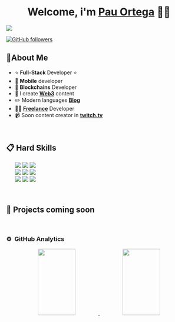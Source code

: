 

<!--
**pauortegarcia/pauortegarcia** is a ✨ _special_ ✨ repository because its `README.md` (this file) appears on your GitHub profile. -->

<div align="center">
<h1 align="center">Welcome, i'm <a target="_blank" href="https://pauortegarcia.es">Pau Ortega</a> 🧑‍💻</h1>
</div>
<img src="https://imgur.com/vsZrktH" />


[![GitHub followers](https://img.shields.io/github/followers/pauortegarcia?style=social)](https://github.com/pauortegarcia)


## 🤵About Me

- ⭐ **Full-Stack** Developer ⭐ 
- 📲 **Mobile** developer
- 💎 **Blockchains** Developer
- 🎥 I create **[Web3](https://instagram.com/pauortegarcia)** content
- ✏️ Modern languages **[Blog](https://bytedev.blog)**
- 🧑‍🏫 **[Freelance](https://pauog.dev)** Developer
- 📹 Soon content creator in **[twitch.tv](https://twitch.tv/pauogdev)**
<br>

## 📋 Hard Skills
<ul style="list-style-type: none;">
  <li col="3">
    <img src="https://img.shields.io/badge/%E2%AD%90%E2%AD%90%E2%AD%90%E2%AD%90%E2%AD%90-text?label=Java&labelColor=%230792CA&color=%239474FA" />
    <img src="https://img.shields.io/badge/%E2%AD%90%E2%AD%90%E2%AD%90-text?label=NodeJS&labelColor=%230792CA&color=%239474FA" />
    <img src="https://img.shields.io/badge/%E2%AD%90%E2%AD%90%E2%AD%90-text?label=Kotlin&labelColor=%230792CA&color=%239474FA" />
  </li>
  <li col="3" >
    <img src="https://img.shields.io/badge/%E2%AD%90%E2%AD%90%E2%AD%90%E2%AD%90-text?label=JavaScript&labelColor=%230792CA&color=%239474FA" />
    <img src="https://img.shields.io/badge/%E2%AD%90%E2%AD%90%E2%AD%90%E2%AD%90-text?label=PHP&labelColor=%230792CA&color=%239474FA" />
    <img src="https://img.shields.io/badge/%E2%AD%90%E2%AD%90%E2%AD%90%E2%AD%90%E2%AD%90-text?label=SQL&labelColor=%230792CA&color=%239474FA" />
  </li>
  <li col="3">
    <img src="https://img.shields.io/badge/%E2%AD%90%E2%AD%90%E2%AD%90%E2%AD%90-text?label=CSS3&labelColor=%230792CA&color=%239474FA" />
    <img src="https://img.shields.io/badge/%E2%AD%90%20%20%E2%AD%90%E2%AD%90-text?label=React&labelColor=%230792CA&color=%239474FA" />
    <img src="https://img.shields.io/badge/%E2%AD%90%20%20%E2%AD%90%E2%AD%90-text?label=Astro&labelColor=%230792CA&color=%239474FA" />
  </li>
</ul>


<br>

## 🚀 Projects coming soon
                                                                            
</div>
<br>

### ⚙️ &nbsp;GitHub Analytics

<p align="center">
<a href="https://github.com/pauortegarcia">
  <img height="180em" width="45%" src="https://github-readme-stats-eight-theta.vercel.app/api?username=pauortegarcia&show_icons=true&theme=algolia&include_all_commits=true&count_private=true"/>
  <img height="180em" width="45%" src="https://github-readme-stats-eight-theta.vercel.app/api/top-langs/?username=pauortegarcia&layout=compact&langs_count=8&theme=algolia"/>
  
</a>
</p>
